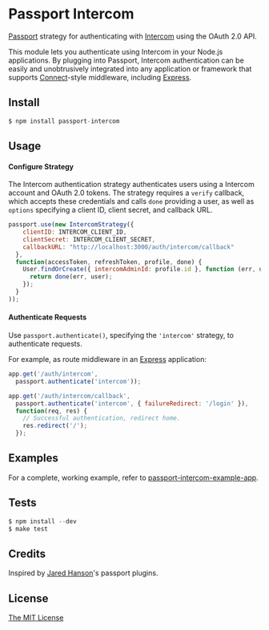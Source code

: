 # Passport Intercom

[Passport](https://github.com/jaredhanson/passport) strategy for authenticating
with [Intercom](http://intercom.io/) using the OAuth 2.0 API.

This module lets you authenticate using Intercom in your Node.js applications.
By plugging into Passport, Intercom authentication can be easily and
unobtrusively integrated into any application or framework that supports
[Connect](http://www.senchalabs.org/connect/)-style middleware, including
[Express](http://expressjs.com/).

## Install

```js
$ npm install passport-intercom
```

## Usage

#### Configure Strategy

The Intercom authentication strategy authenticates users using a Intercom
account and OAuth 2.0 tokens.  The strategy requires a `verify` callback, which
accepts these credentials and calls `done` providing a user, as well as
`options` specifying a client ID, client secret, and callback URL.

```js
passport.use(new IntercomStrategy({
    clientID: INTERCOM_CLIENT_ID,
    clientSecret: INTERCOM_CLIENT_SECRET,
    callbackURL: "http://localhost:3000/auth/intercom/callback"
  },
  function(accessToken, refreshToken, profile, done) {
    User.findOrCreate({ intercomAdminId: profile.id }, function (err, user) {
      return done(err, user);
    });
  }
));
```

#### Authenticate Requests

Use `passport.authenticate()`, specifying the `'intercom'` strategy, to
authenticate requests.

For example, as route middleware in an [Express](http://expressjs.com/)
application:

```js
app.get('/auth/intercom',
  passport.authenticate('intercom'));

app.get('/auth/intercom/callback',
  passport.authenticate('intercom', { failureRedirect: '/login' }),
  function(req, res) {
    // Successful authentication, redirect home.
    res.redirect('/');
  });
```

## Examples

For a complete, working example, refer to [passport-intercom-example-app](https://github.com/intercom/passport-intercom-example-app).

## Tests

```js
$ npm install --dev
$ make test
```

## Credits

Inspired by [Jared Hanson](http://github.com/jaredhanson)'s passport plugins.

## License

[The MIT License](http://opensource.org/licenses/MIT)
